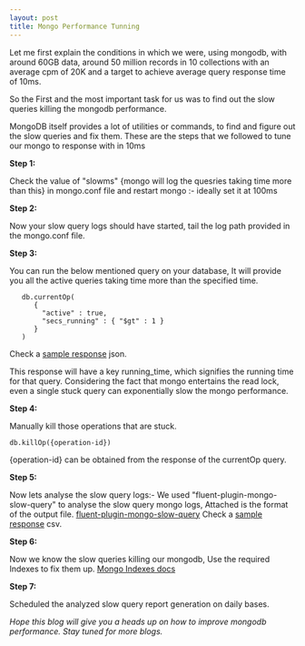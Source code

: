 ```yaml
---
layout: post
title: Mongo Performance Tunning
---
```


Let me first explain the conditions in which we were, using mongodb, with around 60GB data, around 50 million records in 10 collections with an average cpm of 20K and a target to achieve average query response time of 10ms.

So the First and the most important task for us was to find out the slow queries killing the mongodb performance.

MongoDB itself provides a lot of utilities or commands, to find and figure out the slow queries and fix them.
These are the steps that we followed to tune our mongo to response with in 10ms

 __Step 1:__
  
 Check the value of "slowms" {mongo will log the quesries taking time more than this} in mongo.conf file and restart mongo :- ideally set it at 100ms
 
 
 __Step 2:__
  
 Now your slow query logs should have started, tail the log path provided in the mongo.conf file.
 
 
 __Step 3:__    
 
 You can run the below mentioned query on your database, It will provide you all the active queries taking time more than the specified time.
 
       db.currentOp(
          {
            "active" : true,
            "secs_running" : { "$gt" : 1 }
          }
       )
 
   Check a [sample response](../samples/sample1_current_op_response.json) json.
   
   This response will have a key running_time, which signifies the running time for that query. 
   Considering the fact that mongo entertains the read lock, even a single stuck query can exponentially slow the mongo performance. 
   
 __Step 4:__
    
  Manually kill those operations that are stuck.
 
    db.killOp({operation-id})
 
   {operation-id} can be obtained from the response of the currentOp query. 
 
 __Step 5:__  
 
 Now lets analyse the slow query logs:-
 We used "fluent-plugin-mongo-slow-query" to analyse the slow query mongo logs, Attached is the format of the output file.
 [fluent-plugin-mongo-slow-query](https://github.com/caosiyang/fluent-plugin-mongo-slow-query)
 Check a [sample response](https://nkgupta1989.github.io/samples/sample1-mongoslow.csv) csv.
    
 __Step 6:__
 
 Now we know the slow queries killing our mongodb, Use the required Indexes to fix them up.
 [Mongo Indexes docs](https://docs.mongodb.org/manual/indexes/)
 
 __Step 7:__
  
  Scheduled the analyzed slow query report generation on daily bases.
   
   
_Hope this blog will give you a heads up on how to improve mongodb performance. Stay tuned for more blogs._      